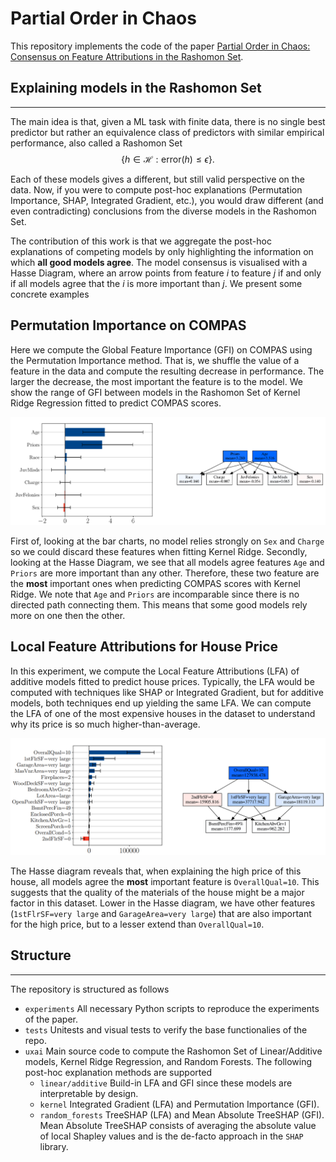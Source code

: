 # Partial Order in Chaos

This repository implements the code of the paper
[Partial Order in Chaos: Consensus on Feature Attributions
in the Rashomon Set](https://arxiv.org/pdf/2110.13369.pdf).

## Explaining models in the Rashomon Set

----------------------------------------

The main idea is that,
given a ML task with finite data, there is no single best predictor
but rather an equivalence class of predictors with similar empirical performance,
also called a Rashomon Set 
$$\lbrace h\in \mathcal{H}: \text{error}(h) \leq \epsilon\rbrace.$$

Each of these models gives a different, but still valid perspective on the data.
Now, if you were to compute post-hoc explanations  (Permutation Importance, SHAP, Integrated Gradient, etc.), you would draw different (and even contradicting) conclusions from the diverse models in the Rashomon Set.

The contribution of this work is that we aggregate the post-hoc explanations of competing models by only highlighting the information on which **all good models agree**. The model consensus is visualised with a Hasse
Diagram, where an arrow points from feature $i$ to feature $j$ if and only if all models agree
that the $i$ is more important than $j$.
We present some concrete examples

## Permutation Importance on COMPAS

Here we compute the Global Feature Importance (GFI) on COMPAS using the Permutation Importance
method. That is, we shuffle the value of a feature in the data and compute the resulting decrease in performance. The larger the decrease, the most important the feature is to the model. We show the range of GFI between models in the Rashomon Set of Kernel Ridge
Regression fitted to predict COMPAS scores.

![GFI COMPAS](experiments/Images/COMPAS/GFI_COMPAS.png)

First of, looking at the bar charts, no model relies strongly on `Sex` and `Charge` so we could discard these features when fitting Kernel Ridge. Secondly, looking at the Hasse Diagram, we see that all models agree features
`Age` and `Priors` are more important than any other. Therefore, these two feature are the **most** important ones when predicting COMPAS scores with Kernel Ridge. We note that `Age` and `Priors` are incomparable since there is no directed path connecting them. This means that some good models rely more
on one then the other.

## Local Feature Attributions for House Price

In this experiment, we compute the Local Feature Attributions (LFA) of additive models fitted to predict house prices.
Typically, the LFA would be computed with techniques like SHAP or Integrated Gradient, but for additive models, both techniques end up yielding the same LFA. We can compute the LFA of one of the most expensive houses in the dataset to understand why its price is so much higher-than-average.

![LFA Houses](experiments/Images/Kaggle-Houses/LFA_Houses.png)

The Hasse diagram reveals that, when explaining the high price of this house, all models agree the **most** important feature is `OverallQual=10`. This suggests that the quality of the materials of the house might be a major factor in this dataset. Lower in the Hasse diagram, we have other features   (`1stFlrSF=very large` and `GarageArea=very large`) that are also important for the high price, but to a lesser extend than `OverallQual=10`.

## Structure

----------------------------------------

The repository is structured as follows

- `experiments` All necessary Python scripts to reproduce the experiments of the paper.
- `tests` Unitests and visual tests to verify the base functionalies of the repo.
- `uxai` Main source code to compute the Rashomon Set of Linear/Additive models, Kernel Ridge Regression, and Random Forests. The following post-hoc  explanation methods are supported
  - `linear/additive` Build-in LFA and GFI since these models are interpretable by design.
  - `kernel` Integrated Gradient (LFA) and Permutation Importance (GFI).
  - `random_forests` TreeSHAP (LFA) and Mean Absolute TreeSHAP (GFI). Mean Absolute TreeSHAP consists of averaging the absolute value of local Shapley values and is the de-facto approach in the `SHAP` library.
